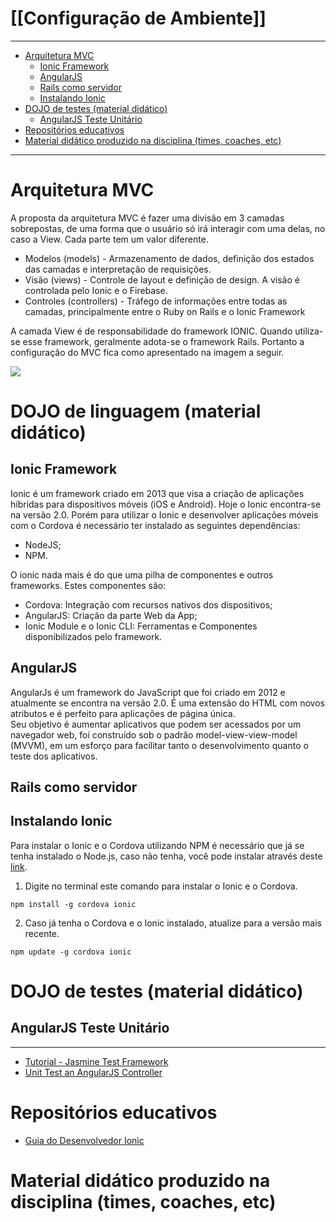 # [[Configuração de Ambiente]]

-----
* [Arquitetura MVC](#arquitetura-mvc)
  * [Ionic Framework](#ionic-framework)
  * [AngularJS](#angularjs)
  * [Rails como servidor](#rails-como-servidor)
  * [Instalando Ionic](#instalando-ionic)
* [DOJO de testes (material didático)](#dojo-de-testes-material-didático)
  * [AngularJS Teste Unitário](#angularjs-teste-unitário)
* [Repositórios educativos](#repositórios-educativos)
* [Material didático produzido na disciplina (times, coaches, etc)](material-didático-produzido-na-disciplina-times-coaches-etc)

-----

# Arquitetura MVC

A proposta da arquitetura MVC é fazer uma divisão em 3 camadas sobrepostas, de uma forma que o usuário só irá interagir com uma delas, no caso a View. Cada parte tem um valor diferente.

* Modelos (models) - Armazenamento de dados, definição dos estados das camadas e interpretação de requisições.
* Visão (views) - Controle de layout e definição de design. A visão é controlada pelo Ionic e o Firebase.
* Controles (controllers) - Tráfego de informações entre todas as camadas, principalmente entre o Ruby on Rails e o Ionic Framework

A camada View é de responsabilidade do framework IONIC. Quando utiliza-se esse framework, geralmente adota-se o framework Rails. Portanto a configuração do MVC fica como apresentado na imagem a seguir.

![](http://i.imgur.com/H4qPRqa.png)
# DOJO de linguagem (material didático)

## Ionic Framework
Ionic é um framework criado em 2013 que visa a criação de aplicações híbridas para dispositivos móveis (iOS e Android). Hoje o Ionic encontra-se na versão 2.0. Porém para utilizar o Ionic e desenvolver aplicações móveis com o Cordova é necessário ter instalado as seguintes dependências:
* NodeJS;
* NPM.

O ionic nada mais é do que uma pilha de componentes e outros frameworks. Estes componentes são:
* Cordova: Integração com recursos nativos dos dispositivos;
* AngularJS: Criação da parte Web da App;
* Ionic Module e o Ionic CLI: Ferramentas e Componentes disponibilizados pelo framework.


## AngularJS
AngularJs é um framework do JavaScript que foi criado em 2012 e atualmente se encontra na versão 2.0. É uma extensão do HTML com novos atributos e é perfeito para aplicações de página única.      
Seu objetivo é aumentar aplicativos que podem ser acessados por um navegador web, foi construído sob o padrão model-view-view-model (MVVM), em um esforço para facilitar tanto o desenvolvimento quanto o teste dos aplicativos.

## Rails como servidor

## Instalando Ionic

Para instalar o Ionic e o Cordova utilizando NPM é necessário que já se tenha instalado o Node.js, caso não tenha, você pode instalar através deste [link](https://nodejs.org/en/).

1) Digite no terminal este comando para instalar o Ionic e o Cordova.

`npm install -g cordova ionic`

2) Caso já tenha o Cordova e o Ionic instalado, atualize para a versão mais recente.

`npm update -g cordova ionic`


# DOJO de testes (material didático)
## AngularJS Teste Unitário
***
* [Tutorial - Jasmine Test Framework](http://jasmine.github.io/2.5/node.html)
* [Unit Test an AngularJS Controller](http://www.bradoncode.com/blog/2015/05/17/angularjs-testing-controller/)


# Repositórios educativos

* [Guia do Desenvolvedor Ionic](https://github.com/IonicBrazil/guia-do-desenvolvedor/blob/master/README.md#video_camera-v%C3%ADdeos)



# Material didático produzido na disciplina (times, coaches, etc)